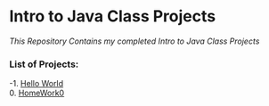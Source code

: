 # Intro to Java Class Projects
*This Repository Contains my completed Intro to Java Class Projects*


### List of Projects:
-1. [Hello World](https://github.com/rightbrainpapi/IntroToJavaClassProjects/tree/master/HelloWorld) <br>
0. [HomeWork0](https://github.com/rightbrainpapi/IntroToJavaClassProjects/tree/master/HomeWork0) 